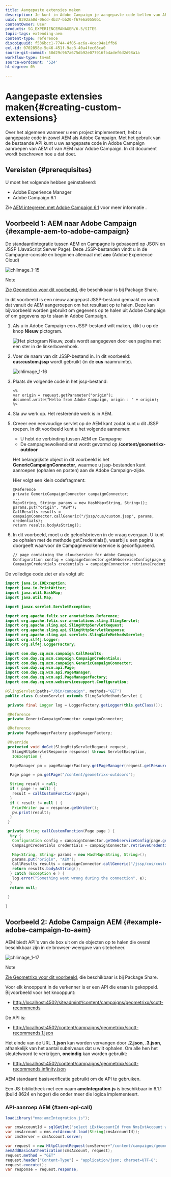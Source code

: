 ```yaml
---
title: Aangepaste extensies maken
description: Je kunt in Adobe Campaign je aangepaste code bellen van AEM naar Adobe Campaign of van AEM naar.
uuid: 8392aa0d-06cd-4b37-bb20-f67e6a0550b1
contentOwner: User
products: SG_EXPERIENCEMANAGER/6.5/SITES
topic-tags: extending-aem
content-type: reference
discoiquuid: f536bcc1-7744-4f05-ac6a-4cec94a1ffb6
exl-id: 0702858e-5e46-451f-9ac3-40a4fec68ca0
source-git-commit: 50d29c967a675db92e077916fb4adef6d2d98a1a
workflow-type: tm+mt
source-wordcount: '524'
ht-degree: 0%

---
```


# Aangepaste extensies maken{#creating-custom-extensions}

Over het algemeen wanneer u een project implementeert, hebt u aangepaste code in zowel AEM als Adobe Campaign. Met het gebruik van de bestaande API kunt u uw aangepaste code in Adobe Campaign aanroepen van AEM of van AEM naar Adobe Campaign. In dit document wordt beschreven hoe u dat doet.

## Vereisten {#prerequisites}

U moet het volgende hebben geïnstalleerd:

* Adobe Experience Manager
* Adobe Campaign 6.1

Zie [AEM integreren met Adobe Campaign 6.1](/help/sites-administering/campaignonpremise.md) voor meer informatie .

## Voorbeeld 1: AEM naar Adobe Campaign {#example-aem-to-adobe-campaign}

De standaardintegratie tussen AEM en Campagne is gebaseerd op JSON en JSSP (JavaScript Server Page). Deze JSSP-bestanden vindt u in de Campagne-console en beginnen allemaal met **aec** (Adobe Experience Cloud)

![chlimage_1-15](assets/chlimage_1-15a.png)

>[!NOTE]
>
>[Zie Geometrixx voor dit voorbeeld](/help/sites-developing/we-retail.md), die beschikbaar is bij Package Share.

In dit voorbeeld is een nieuw aangepast JSSP-bestand gemaakt en wordt dat vanuit de AEM aangeroepen om het resultaat op te halen. Deze kan bijvoorbeeld worden gebruikt om gegevens op te halen uit Adobe Campaign of om gegevens op te slaan in Adobe Campaign.

1. Als u in Adobe Campaign een JSSP-bestand wilt maken, klikt u op de knop **Nieuw** pictogram.

   ![Het pictogram Nieuw, zoals wordt aangegeven door een pagina met een ster in de linkerbovenhoek.](do-not-localize/chlimage_1-4a.png)

1. Voer de naam van dit JSSP-bestand in. In dit voorbeeld: **cus:custom.jssp** wordt gebruikt (in de **cus** naamruimte).

   ![chlimage_1-16](assets/chlimage_1-16a.png)

1. Plaats de volgende code in het jssp-bestand:

   ```
   <%
   var origin = request.getParameter("origin");
   document.write("Hello from Adobe Campaign, origin : " + origin);
   %>
   ```

1. Sla uw werk op. Het resterende werk is in AEM.
1. Creeer een eenvoudige servlet op de AEM kant zodat kunt u dit JSSP roepen. In dit voorbeeld kunt u het volgende aannemen:

   * U hebt de verbinding tussen AEM en Campagne
   * De campagnewolkendienst wordt gevormd op **/content/geometrixx-outdoor**

   Het belangrijkste object in dit voorbeeld is het **GenericCampaignConnector**, waarmee u jssp-bestanden kunt aanroepen (ophalen en posten) aan de Adobe Campaign-zijde.

   Hier volgt een klein codefragment:

   ```
   @Reference
   private GenericCampaignConnector campaignConnector;
   ...
   Map<String, String> params = new HashMap<String, String>();
   params.put("origin", "AEM");
   CallResults results = campaignConnector.callGeneric("/jssp/cus/custom.jssp", params, credentials);
   return results.bodyAsString();
   ```

1. In dit voorbeeld, moet u de geloofsbrieven in de vraag overgaan. U kunt ze ophalen met de methode getCredentials(), waarbij u een pagina doorgeeft waarvoor de Campagnewolkenservice is geconfigureerd.

   ```xml
   // page containing the cloudservice for Adobe Campaign
   Configuration config = campaignConnector.getWebserviceConfig(page.getContentResource().getParent());
   CampaignCredentials credentials = campaignConnector.retrieveCredentials(config);
   ```

De volledige code ziet er als volgt uit:

```java
import java.io.IOException;
import java.io.PrintWriter;
import java.util.HashMap;
import java.util.Map;

import javax.servlet.ServletException;

import org.apache.felix.scr.annotations.Reference;
import org.apache.felix.scr.annotations.sling.SlingServlet;
import org.apache.sling.api.SlingHttpServletRequest;
import org.apache.sling.api.SlingHttpServletResponse;
import org.apache.sling.api.servlets.SlingSafeMethodsServlet;
import org.slf4j.Logger;
import org.slf4j.LoggerFactory;

import com.day.cq.mcm.campaign.CallResults;
import com.day.cq.mcm.campaign.CampaignCredentials;
import com.day.cq.mcm.campaign.GenericCampaignConnector;
import com.day.cq.wcm.api.Page;
import com.day.cq.wcm.api.PageManager;
import com.day.cq.wcm.api.PageManagerFactory;
import com.day.cq.wcm.webservicesupport.Configuration;

@SlingServlet(paths="/bin/campaign", methods="GET")
public class CustomServlet extends SlingSafeMethodsServlet {

 private final Logger log = LoggerFactory.getLogger(this.getClass());

 @Reference
 private GenericCampaignConnector campaignConnector;

 @Reference
 private PageManagerFactory pageManagerFactory;

 @Override
 protected void doGet(SlingHttpServletRequest request,
   SlingHttpServletResponse response) throws ServletException,
   IOException {

  PageManager pm = pageManagerFactory.getPageManager(request.getResourceResolver());

  Page page = pm.getPage("/content/geometrixx-outdoors");

  String result = null;
  if ( page != null) {
   result = callCustomFunction(page);
  }
  if ( result != null ) {
   PrintWriter pw = response.getWriter();
   pw.print(result);
  }
 }

 private String callCustomFunction(Page page ) {
  try {
   Configuration config = campaignConnector.getWebserviceConfig(page.getContentResource().getParent());
   CampaignCredentials credentials = campaignConnector.retrieveCredentials(config);

   Map<String, String> params = new HashMap<String, String>();
   params.put("origin", "AEM");
   CallResults results = campaignConnector.callGeneric("/jssp/cus/custom.jssp", params, credentials);
   return results.bodyAsString();
  } catch (Exception e ) {
   log.error("Something went wrong during the connection", e);
  }
  return null;

 }

}
```

## Voorbeeld 2: Adobe Campaign AEM {#example-adobe-campaign-to-aem}

AEM biedt API&#39;s van de box uit om de objecten op te halen die overal beschikbaar zijn in de browser-weergave van sitebeheer.

![chlimage_1-17](assets/chlimage_1-17a.png)

>[!NOTE]
>
>[Zie Geometrixx voor dit voorbeeld](/help/sites-developing/we-retail.md), die beschikbaar is bij Package Share.

Voor elk knooppunt in de verkenner is er een API die eraan is gekoppeld. Bijvoorbeeld voor het knooppunt:

* [http://localhost:4502/siteadmin#/content/campaigns/geometrixx/scott-recommends](http://localhost:4502/siteadmin#/content/campaigns/geometrixx/scott-recommends)

De API is:

* [http://localhost:4502/content/campaigns/geometrixx/scott-recommends.1.json](http://localhost:4502/content/campaigns/geometrixx/scott-recommends.2.json)

Het einde van de URL **.1.json** kan worden vervangen door **.2.json**, **.3.json**, afhankelijk van het aantal subniveaus dat u wilt ophalen. Om alle hen het sleutelwoord te verkrijgen, **oneindig** kan worden gebruikt:

* [http://localhost:4502/content/campaigns/geometrixx/scott-recommends.infinity.json](http://localhost:4502/content/campaigns/geometrixx/scott-recommends.2.json)

AEM standaard basisverificatie gebruikt om de API te gebruiken.

Een JS-bibliotheek met een naam **amcIntegration.js** is beschikbaar in 6.1.1 (build 8624 en hoger) die onder meer die logica implementeert.

### API-aanroep AEM {#aem-api-call}

```java
loadLibrary("nms:amcIntegration.js");

var cmsAccountId = sqlGetInt("select iExtAccountId from NmsExtAccount where sName=$(sz)","aemInstance")
var cmsAccount = nms.extAccount.load(String(cmsAccountId));
var cmsServer = cmsAccount.server;

var request = new HttpClientRequest(cmsServer+"/content/campaigns/geometrixx.infinity.json")
aemAddBasicAuthentication(cmsAccount, request);
request.method = "GET"
request.header["Content-Type"] = "application/json; charset=UTF-8";
request.execute();
var response = request.response;
```
